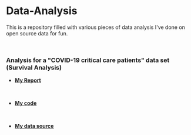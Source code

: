 # Data-Analysis
This is a repository filled with various pieces of data analysis I've done on open source data for fun.

<br>

### Analysis for a "COVID-19 critical care patients" data set (Survival Analysis)
- <ins>**[My Report](https://github.com/Robertfarry157/Data-Analysis/blob/main/My%20Reports/Survival%20Analysis%20project.pdf)**</ins>
<br>

- <ins>**[My code](https://github.com/Robertfarry157/Data-Analysis/blob/main/My%20Code/group%20project.R)**</ins>
<br>

- <ins>**[My data source](https://github.com/Robertfarry157/Data-Analysis/blob/main/Data%20Source/critcare.csv)**</ins>



